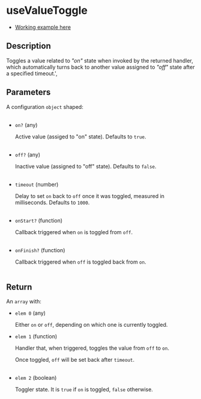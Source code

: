 # useValueToggle

- [Working example here](https://rfh.netlify.app/use-class-name-toggle)

## Description

Toggles a value related to _"on"_ state when invoked by the returned handler, which automatically turns back to another value assigned to _"off"_ state after a specified timeout.',

## Parameters

A configuration `object` shaped:
<br /> <br />

- `on?` (any)

  Active value (assiged to "on" state). Defaults to `true`.
  <br />
  <br />

- `off?` (any)

  Inactive value (assigned to "off" state). Defaults to `false`.
  <br />
  <br />

- `timeout` (number)

  Delay to set `on` back to `off` once it was toggled, measured in milliseconds. Defaults to `1000`.
  <br />
  <br />

- `onStart?` (function)

  Callback triggered when `on` is toggled from `off`.
  <br />
  <br />

- `onFinish?` (function)

  Callback triggered when `off` is toggled back from `on`.
  <br />
  <br />

## Return

An `array` with:
<br />

- `elem 0` (any)

  Either `on` or `off`, depending on which one is currently toggled.
  <br />

- `elem 1` (function)

  Handler that, when triggered, toggles the value from `off` to `on`.

  Once toggled, `off` will be set back after `timeout`.  
  <br />

- `elem 2` (boolean)

  Toggler state. It is `true` if `on` is toggled, `false` otherwise.
